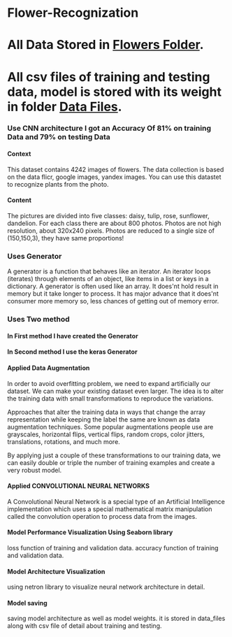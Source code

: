 # Flower-Recognization

# All Data Stored in [Flowers Folder](flowers).
# All csv files of training and testing data, model is stored with its weight in folder [Data Files](data_files).

### Use CNN architecture I got an Accuracy Of 81% on training Data and 79% on testing Data


#### Context
This dataset contains 4242 images of flowers.
The data collection is based on the data flicr, google images, yandex images.
You can use this datastet to recognize plants from the photo.

#### Content
The pictures are divided into five classes: daisy, tulip, rose, sunflower, dandelion.
For each class there are about 800 photos. Photos are not high resolution, about 320x240 pixels. Photos are reduced to a single size of (150,150,3), they have same proportions!

### Uses Generator
A generator is a function that behaves like an iterator. An iterator loops (iterates) through elements of an object, like items in a list or keys in a dictionary. A generator is often used like an array.
It does'nt hold result in memory but it take longer to process. It has major advance that it does'nt consumer more memory so, less chances of getting out of memory error.
### Uses Two method 
#### In First method I have created the Generator
#### In Second method I use the keras Generator

#### Applied Data Augmentation
In order to avoid overfitting problem, we need to expand artificially our dataset. We can make your existing dataset even larger. The idea is to alter the training data with small transformations to reproduce the variations.

Approaches that alter the training data in ways that change the array representation while keeping the label the same are known as data augmentation techniques. Some popular augmentations people use are grayscales, horizontal flips, vertical flips, random crops, color jitters, translations, rotations, and much more.

By applying just a couple of these transformations to our training data, we can easily double or triple the number of training examples and create a very robust model.

#### Applied CONVOLUTIONAL NEURAL NETWORKS 
A Convolutional Neural Network is a special type of an Artificial Intelligence implementation which uses a special mathematical matrix manipulation called the convolution operation to process data from the images.

#### Model Performance Visualization Using Seaborn library
loss function of training and validation data.
accuracy function of training and validation data.

#### Model Architecture Visualization
using netron library to visualize neural network architecture in detail.

#### Model saving 
saving model architecture as well as model weights. it is stored in data_files along with csv file of detail about training and testing.
